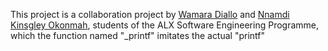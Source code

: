This project is a collaboration project by [Wamara Diallo](https://github.com/icareus1) and [Nnamdi Kinsgley Okonmah](https://github.com/sley-kdot), students of the ALX Software Engineering Programme, which the function named "_printf" imitates the actual "printf"
